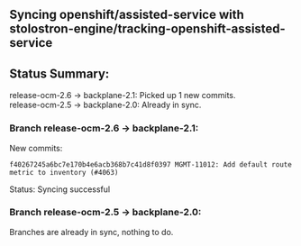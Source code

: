## Syncing openshift/assisted-service with stolostron-engine/tracking-openshift-assisted-service

## Status Summary:

release-ocm-2.6 -> backplane-2.1: Picked up 1 new commits.  
release-ocm-2.5 -> backplane-2.0: Already in sync.  

### Branch release-ocm-2.6 -> backplane-2.1:

New commits:

```
f40267245a6bc7e170b4e6acb368b7c41d8f0397 MGMT-11012: Add default route metric to inventory (#4063)
```

Status: Syncing successful

### Branch release-ocm-2.5 -> backplane-2.0:

Branches are already in sync, nothing to do.

